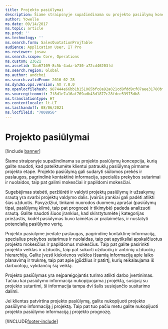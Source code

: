 ```yaml
---
title: Projekto pasiūlymai
description: Šiame straipsnyje supažindinama su projekto pasiūlymų koncepcija, kurią galite naudoti, kad pateiktumėte klientui patrauklų pasiūlymą pirmame projekto etape. Projekto pasiūlymą gali sudaryti siūlomos prekės ir paslaugos, pagrindinė kontaktinė informacija, specialūs prekybos sutarimai ir nuolaidos, taip pat galimi mokesčiai ir papildomi mokesčiai.
author: Yowelle
ms.date: 09/14/2017
ms.topic: article
ms.prod: ''
ms.technology: ''
ms.search.form: SalesQuotationProjTable
audience: Application User, IT Pro
ms.reviewer: josaw
ms.search.scope: Core, Operations
ms.custom: 23621
ms.assetid: 1ba67109-8c5b-4ada-b730-a72cd46203fd
ms.search.region: Global
ms.author: andchoi
ms.search.validFrom: 2016-02-28
ms.dyn365.ops.version: AX 7.0.0
ms.openlocfilehash: 987444e66bb1b151065bfc8a92a021cd8fdd9cf07aee31780bf7607dc4de221c
ms.sourcegitcommit: 7f8d1e7a16af769adb43d1877c28fdce53975db8
ms.translationtype: HT
ms.contentlocale: lt-LT
ms.lasthandoff: 08/06/2021
ms.locfileid: "7008956"
---
```

# <a name="project-quotations"></a>Projekto pasiūlymai

[!include [banner](../includes/banner.md)]

Šiame straipsnyje supažindinama su projekto pasiūlymų koncepcija, kurią galite naudoti, kad pateiktumėte klientui patrauklų pasiūlymą pirmame projekto etape. Projekto pasiūlymą gali sudaryti siūlomos prekės ir paslaugos, pagrindinė kontaktinė informacija, specialūs prekybos sutarimai ir nuolaidos, taip pat galimi mokesčiai ir papildomi mokesčiai. 

Sugebėjimas stebėti, peržiūrėti ir valdyti projektų pasiūlymų ir užsakymų srautą yra svarbi projektų valdymo dalis. Įvairūs įrankiai gali padėti atlikti šias užduotis. Pavyzdžiui, tinkami nuorodos duomenų aprašai (pasiūlymų tipai, pasiūlymų kilmė, taip pat prognozė ir tikimybė) padeda analizuoti srautą. Galite naudoti šiuos įrankius, kad skirstytumėte į kategorijas priežastis, kodėl pasiūlymas buvo laimėtas ar pralaimėtas, ir nustatyti potencialią pasiūlymo vertę. 

Projekto pasiūlyme įvedate paslaugas, pagrindinę kontaktinę informaciją, specialius prekybos sutarimus ir nuolaidas, taip pat apytiksliai apskaičiuotus projekto mokesčius ir papildomus mokesčius. Taip pat galite pasirinkti projekto veiklas ir užduotis, taip pat sukurti užduočių ir antrinių užduočių hierarchiją. Galite įvesti kiekvienos veiklos išsamią informaciją apie laiko planavimą ir trukmę, taip pat apie įgūdžius ir patirtį, kurių reikalaujama iš darbuotojų, vykdančių šią veiklą. 

Projekto pasiūlymas yra neįpareigojantis turimo atlikti darbo įvertinimas. Tačiau kai pasiūlymo informacija nukopijuojama į projektą, susijusį su projekto sutartimi, ši informacija tampa dvi šalis susiejančio susitarimo dalimi. 

Jei klientas patvirtina projekto pasiūlymą, galite nukopijuoti projekto pasiūlymo informaciją į projektą. Taip pat tuo pačiu metu galite nukopijuoti projekto pasiūlymo informaciją į projekto prognozę.





[!INCLUDE[footer-include](../includes/footer-banner.md)]